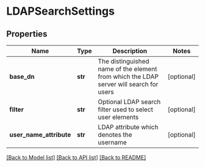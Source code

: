 # LDAPSearchSettings

## Properties
Name | Type | Description | Notes
------------ | ------------- | ------------- | -------------
**base_dn** | **str** | The distinguished name of the element from which the LDAP server will search for users | [optional] 
**filter** | **str** | Optional LDAP search filter used to select user elements | [optional] 
**user_name_attribute** | **str** | LDAP attribute which denotes the username | [optional] 

[[Back to Model list]](../README.md#documentation-for-models) [[Back to API list]](../README.md#documentation-for-api-endpoints) [[Back to README]](../README.md)


